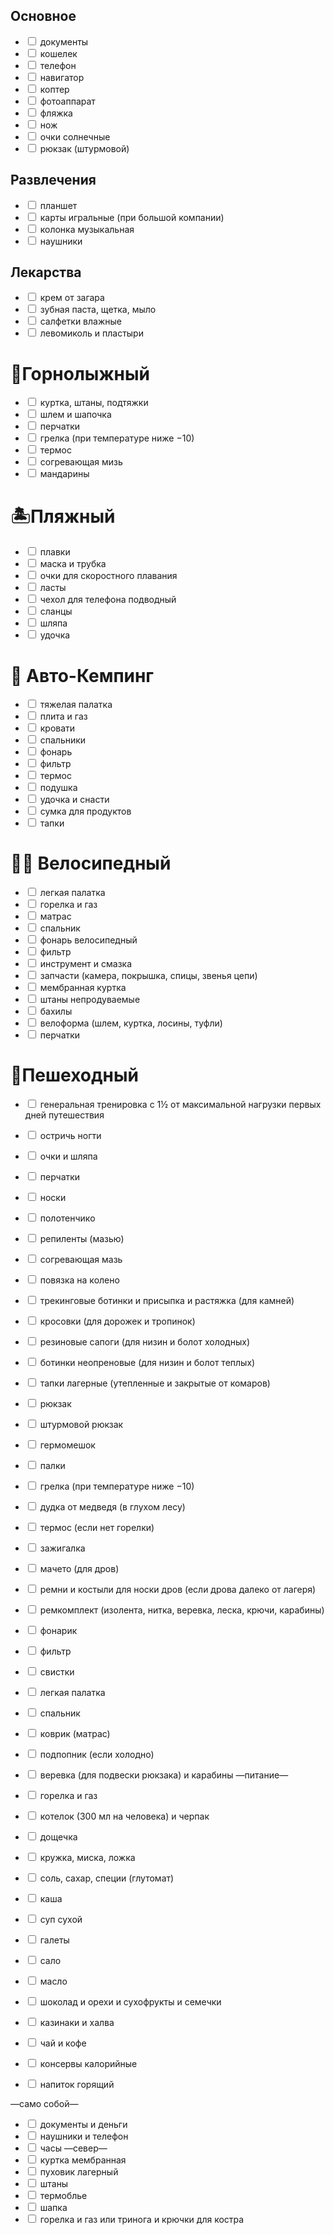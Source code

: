 ## Основное

- <input type="checkbox"> документы
- <input type="checkbox"> кошелек
- <input type="checkbox"> телефон
- <input type="checkbox"> навигатор
- <input type="checkbox"> коптер 
- <input type="checkbox"> фотоаппарат
- <input type="checkbox"> фляжка
- <input type="checkbox"> нож
- <input type="checkbox"> очки солнечные
- <input type="checkbox"> рюкзак (штурмовой)

## Развлечения

- <input type="checkbox"> планшет
- <input type="checkbox"> карты игральные (при большой компании)
- <input type="checkbox"> колонка музыкальная
- <input type="checkbox"> наушники

## Лекарства

- <input type="checkbox"> крем от загара
- <input type="checkbox"> зубная паста, щетка, мыло
- <input type="checkbox"> салфетки влажные
- <input type="checkbox"> левомиколь и пластыри 


# 🎿Горнолыжный

- <input type="checkbox"> куртка, штаны, подтяжки
- <input type="checkbox"> шлем и шапочка
- <input type="checkbox"> перчатки
- <input type="checkbox"> грелка (при температуре ниже −10)
- <input type="checkbox"> термос
- <input type="checkbox"> согревающая мизь
- <input type="checkbox"> мандарины

# 🏝Пляжный

- <input type="checkbox"> плавки
- <input type="checkbox"> маска и трубка
- <input type="checkbox"> очки для скоростного плавания
- <input type="checkbox"> ласты
- <input type="checkbox"> чехол для телефона подводный
- <input type="checkbox"> сланцы
- <input type="checkbox"> шляпа
- <input type="checkbox"> удочка

# 🚐 Авто-Кемпинг

- <input type="checkbox"> тяжелая палатка
- <input type="checkbox"> плита и газ
- <input type="checkbox"> кровати
- <input type="checkbox"> спальники
- <input type="checkbox"> фонарь
- <input type="checkbox"> фильтр
- <input type="checkbox"> термос
- <input type="checkbox"> подушка
- <input type="checkbox"> удочка и снасти
- <input type="checkbox"> сумка для продуктов
- <input type="checkbox"> тапки

# 🚵‍♂️ Велосипедный

- <input type="checkbox"> легкая палатка
- <input type="checkbox"> горелка и газ
- <input type="checkbox"> матрас
- <input type="checkbox"> спальник
- <input type="checkbox"> фонарь велосипедный
- <input type="checkbox"> фильтр
- <input type="checkbox"> инструмент и смазка
- <input type="checkbox"> запчасти (камера, покрышка, спицы, звенья цепи)
- <input type="checkbox"> мембранная куртка
- <input type="checkbox"> штаны непродуваемые
- <input type="checkbox"> бахилы
- <input type="checkbox"> велоформа (шлем, куртка, лосины, туфли)
- <input type="checkbox"> перчатки

# 🥾Пешеходный

- <input type="checkbox"> генеральная тренировка с 1½ от максимальной нагрузки первых дней путешествия
- <input type="checkbox">  остричь ногти 

- <input type="checkbox"> очки и шляпа
- <input type="checkbox"> перчатки
- <input type="checkbox"> носки

- <input type="checkbox"> полотенчико
- <input type="checkbox"> репиленты (мазью)
- <input type="checkbox"> согревающая мазь
- <input type="checkbox"> повязка на колено

- <input type="checkbox"> трекинговые ботинки и присыпка и растяжка (для камней)
- <input type="checkbox"> кросовки (для дорожек и тропинок)
- <input type="checkbox"> резиновые сапоги (для низин и болот холодных)
- <input type="checkbox"> ботинки неопреновые (для низин и болот теплых)
- <input type="checkbox"> тапки лагерные (утепленные и закрытые от комаров)

- <input type="checkbox"> рюкзак
- <input type="checkbox"> штурмовой рюкзак
- <input type="checkbox"> гермомешок
- <input type="checkbox"> палки
- <input type="checkbox"> грелка (при температуре ниже −10)
- <input type="checkbox"> дудка от медведя (в глухом лесу)
- <input type="checkbox"> термос (если нет горелки)
- <input type="checkbox"> зажигалка
- <input type="checkbox"> мачето (для дров)

- <input type="checkbox"> ремни и костыли для носки дров (если дрова далеко от лагеря)

- <input type="checkbox"> ремкомплект (изолента, нитка, веревка, леска, крючи, карабины)
- <input type="checkbox"> фонарик
- <input type="checkbox"> фильтр
- <input type="checkbox"> свистки
- <input type="checkbox"> легкая палатка
- <input type="checkbox"> спальник
- <input type="checkbox"> коврик (матрас)
- <input type="checkbox"> подпопник (если холодно)
- <input type="checkbox"> веревка (для подвески рюкзака) и карабины
—питание—
- <input type="checkbox"> горелка и газ
- <input type="checkbox"> котелок (300 мл на человека) и черпак
- <input type="checkbox"> дощечка
- <input type="checkbox"> кружка, миска, ложка
- <input type="checkbox"> соль, сахар, специи (глутомат)
- <input type="checkbox"> каша
- <input type="checkbox"> суп сухой
- <input type="checkbox"> галеты
- <input type="checkbox"> сало
- <input type="checkbox"> масло
- <input type="checkbox"> шоколад и орехи и сухофрукты и семечки
- <input type="checkbox"> казинаки и халва
- <input type="checkbox"> чай и кофе
- <input type="checkbox"> консервы калорийные
- <input type="checkbox"> напиток горящий

—само собой—
- <input type="checkbox"> документы и деньги
- <input type="checkbox"> наушники и телефон
- <input type="checkbox"> часы
—север—
- <input type="checkbox"> куртка мембранная
- <input type="checkbox"> пуховик лагерный
- <input type="checkbox"> штаны
- <input type="checkbox"> термоблье
- <input type="checkbox"> шапка
- <input type="checkbox"> горелка и газ или тринога и крючки для костра
